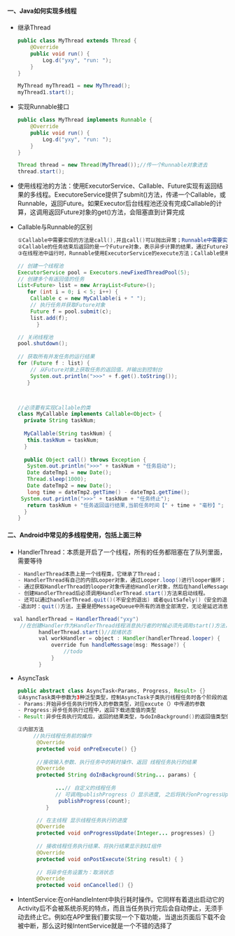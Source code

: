 #### 一、Java如何实现多线程

- 继承Thread

  ```java
  public class MyThread extends Thread {
      @Override
      public void run() {
          Log.d("yxy", "run: ");
      }
  }
  
  MyThread myThread1 = new MyThread();
  myThread1.start();
  ```

- 实现Runnable接口

  ```java
  public class MyThread implements Runnable {
      @Override
      public void run() {
          Log.d("yxy", "run: ");
      }
  }
  
  Thread thread = new Thread(MyThread());//传一个Runnable对象进去
  thread.start();
  ```

- 使用线程池的方法：使用ExecutorService、Callable、Future实现有返回结果的多线程。ExecutoreService提供了submit()方法，传递一个Callable，或Runnable，返回Future。如果Executor后台线程池还没有完成Callable的计算，这调用返回Future对象的get()方法，会阻塞直到计算完成

- Callable与Runnable的区别

  ```java
  ①Callable中需要实现的方法是call(),并且call()可以抛出异常；Runnable中需要实现的方法时run(),不能抛出异常。
  ②Callable的任务结束后返回的是一个Future对象，表示异步计算的结果，通过Future对象可以了解任务执行情况，可取消任务的执行，还可获取执行结果。Runnable的任务是返回一个void
  ③在线程池中运行时，Runnable使用ExecutorService的execute方法；Callable使用submit方法。
  ```
  
  ```java
  // 创建一个线程池
  ExecutorService pool = Executors.newFixedThreadPool(5);
  // 创建多个有返回值的任务
  List<Future> list = new ArrayList<Future>();
     for (int i = 0; i < 5; i++) {
      Callable c = new MyCallable(i + " ");
      // 执行任务并获取Future对象
      Future f = pool.submit(c);
      list.add(f);
  		}
  
  // 关闭线程池
  pool.shutdown();
   
  // 获取所有并发任务的运行结果
  for (Future f : list) {
      // 从Future对象上获取任务的返回值，并输出到控制台
      System.out.println(">>>" + f.get().toString());
     }
  
  
  
  //必须要有实现Callable的类
  class MyCallable implements Callable<Object> {
  	private String taskNum;
   
  	MyCallable(String taskNum) {
     this.taskNum = taskNum;
  	}
   
  	public Object call() throws Exception {
     System.out.println(">>>" + taskNum + "任务启动");
     Date dateTmp1 = new Date();
     Thread.sleep(1000);
     Date dateTmp2 = new Date();
     long time = dateTmp2.getTime() - dateTmp1.getTime();
   System.out.println(">>>" + taskNum + "任务终止");
     return taskNum + "任务返回运行结果,当前任务时间【" + time + "毫秒】";
  	}
  }
  
  ```
  
  

#### 二、Android中常见的多线程使用，包括上面三种

- HandlerThread：本质是开启了一个线程，所有的任务都阻塞在了队列里面，需要等待

  ```java
  - HandlerThread本质上是一个线程类，它继承了Thread； 
  - HandlerThread有自己的内部Looper对象，通过Looper.loop()进行looper循环； 
  - 通过获取HandlerThread的looper对象传递给Handler对象，然后在handleMessage()方法中执行异步任务； 
  - 创建HandlerThread后必须调用HandlerThread.start()方法来启动线程。
  - 还可以通过handlerThread.quit()(不安全的退出) 或者quitSafely()（安全的退出）使线程结束自己的生命周期
  -退出时：quit()方法，主要是把MessageQueue中所有的消息全部清空，无论是延迟消息还是非延迟消息；而quitSafely()方法只会清空MessageQueue中所有的延迟消息，并将所有的非延迟消息继续分发出去，最后等到Handler处理完后才停止Looper循环。
  ```
  
```java
  val handlerThread = HandlerThread("yxy")
    //在创建Handler作为HandlerThread线程消息执行者的时候必须先调用start()方法，因为创建Handler所需要的Looper参数是从HandlerThread中获得的，而Looper对象的赋值又是在HandlerThread的run()方法中创建
          handlerThread.start()//就绪状态
          val workHandler = object : Handler(handlerThread.looper) {
              override fun handleMessage(msg: Message?) {
                  //todo
              }
          }
  ```
  
  

- AsyncTask

  ```java
  public abstract class AsyncTask<Params, Progress, Result> {}
  ①AsyncTask类中参数为3种泛型类型，控制AsyncTask子类执行线程任务时各个阶段的返回类型。如下所示：
  - Params:开始异步任务执行时传入的参数类型，对应excute（）中传递的参数
  - Progress:异步任务执行过程中，返回下载进度值的类型
  - Result:异步任务执行完成后，返回的结果类型，与doInBackground()的返回值类型保持一致
  
  ②内部方法
       //执行线程任务前的操作
        @Override
        protected void onPreExecute() {}
   
        //接收输入参数、执行任务中的耗时操作、返回 线程任务执行的结果
        @Override
        protected String doInBackground(String... params) {
   
              ...// 自定义的线程任务
              // 可调用publishProgress（）显示进度, 之后将执行onProgressUpdate（）
               publishProgress(count);
           }
  
        // 在主线程 显示线程任务执行的进度
        @Override
        protected void onProgressUpdate(Integer... progresses) {}
   
        // 接收线程任务执行结果、将执行结果显示到UI组件
        @Override
        protected void onPostExecute(String result) { }
   
        // 将异步任务设置为：取消状态
        @Override
        protected void onCancelled() {}
  ```

  

- IntentService:在onHandleIntent中执行耗时操作。它同样有着退出启动它的Activity后不会被系统杀死的特点，而且当任务执行完后会自动停止，无须手动去终止它。例如在APP里我们要实现一个下载功能，当退出页面后下载不会被中断，那么这时候IntentService就是一个不错的选择了
